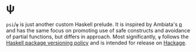 ψ
=

`psi`/`ψ` is just another custom Haskell prelude. It is inspired by
Ambiata's [p](https://github.com/ambiata/p) and has the same focus on
promoting use of safe constructs and avoidance of partial functions,
but differs in approach. Most significantly, `ψ` follows the [Haskell
package versioning
policy](https://wiki.haskell.org/Package_versioning_policy) and is
intended for release on [Hackage](https://hackage.haskell.org/).